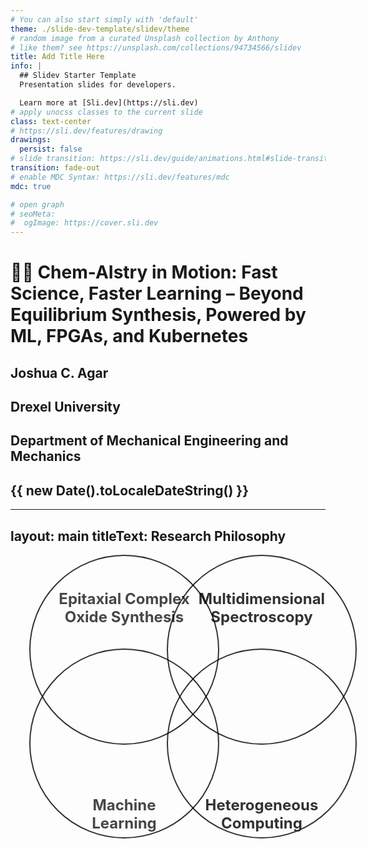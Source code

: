 ```yaml
---
# You can also start simply with 'default'
theme: ./slide-dev-template/slidev/theme
# random image from a curated Unsplash collection by Anthony
# like them? see https://unsplash.com/collections/94734566/slidev
title: Add Title Here
info: |
  ## Slidev Starter Template
  Presentation slides for developers.

  Learn more at [Sli.dev](https://sli.dev)
# apply unocss classes to the current slide
class: text-center
# https://sli.dev/features/drawing
drawings:
  persist: false
# slide transition: https://sli.dev/guide/animations.html#slide-transitions
transition: fade-out
# enable MDC Syntax: https://sli.dev/features/mdc
mdc: true

# open graph
# seoMeta:
#  ogImage: https://cover.sli.dev
---
```


# 🧠🔩 Chem-AIstry in Motion: Fast Science, Faster Learning – Beyond Equilibrium Synthesis, Powered by ML, FPGAs, and Kubernetes

## Joshua C. Agar

## Drexel University

## Department of Mechanical Engineering and Mechanics

## {{ new Date().toLocaleDateString() }}

<!-- <div @click="$slidev.nav.next" class="mt-12 py-1" hover:bg="white op-10">
  Press Space for next page <carbon:arrow-right />
</div> -->

<div class="abs-br m-6 text-xl">
  <a href="https://github.com/m3-learning" target="_blank" class="slidev-icon-btn">
    <carbon:logo-github />
  </a>
</div>

---
layout: main
titleText: Research Philosophy
---

<div style="position: relative; width: 600px; height: 600px; margin: auto;">

  <!-- Circle 1: Epitaxial Complex Oxide Synthesis -->
  <div style="
    position: absolute;
    top: 0;
    left: 30px;
    width: 300px;
    height: 300px;
    border-radius: 50%;
    background: url('/path/to/oxide.jpg') center/cover no-repeat;
    border: 2px solid black;
    opacity: 0.8;
  ">
    <div style="
      position: absolute;
      top: 20px;
      width: 100%;
      text-align: center;
      font-weight: bold;
    ">
      <h2 style="font-size: 24px;">Epitaxial Complex<br>Oxide Synthesis</h2>
    </div>
  </div>

  <!-- Circle 2: Multidimensional Spectroscopy -->
  <div style="
    position: absolute;
    top: 0;
    left: 250px;
    width: 300px;
    height: 300px;
    border-radius: 50%;
    background: url('/path/to/spectroscopy.jpg') center/cover no-repeat;
    border: 2px solid black;
    opacity: 0.8;
  ">
    <div style="
      position: absolute;
      top: 20px;
      width: 100%;
      text-align: center;
      font-weight: bold;
      color: black;
    ">
      <h2 style="font-size: 24px;">Multidimensional<br>Spectroscopy</h2>
    </div>
  </div>

  <!-- Circle 3: Machine Learning -->
  <div style="
    position: absolute;
    top: 150px;
    left: 30px;
    width: 300px;
    height: 300px;
    border-radius: 50%;
    background: url('/path/to/ml.jpg') center/cover no-repeat;
    border: 2px solid black;
    opacity: 0.8;
  ">
    <div style="
      position: absolute;
      top: 200px;
      width: 100%;
      text-align: center;
      font-weight: bold;
    ">
      <h2 style="font-size: 24px;">Machine<br>Learning</h2>
    </div>
  </div>

  <!-- Circle 4: Heterogeneous Computing -->
  <div style="
    position: absolute;
    top: 150px;
    left: 250px;
    width: 300px;
    height: 300px;
    border-radius: 50%;
    background: url('/path/to/computing.jpg') center/cover no-repeat;
    border: 2px solid black;
    opacity: 0.8;
  ">
    <div style="
      position: absolute;
      top: 200px;
      width: 100%;
      text-align: center;
      font-weight: bold;
      color: black;
    ">
      <h2 style="font-size: 24px;">Heterogeneous<br>Computing</h2>
    </div>
  </div>

</div>

